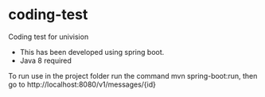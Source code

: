 # coding-test
Coding test for univision

- This has been developed using spring boot.
- Java 8 required


To run use in the project folder run the command mvn spring-boot:run, then go to http://localhost:8080/v1/messages/{id}
